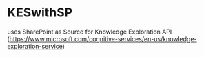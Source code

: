# KESwithSP
uses SharePoint as Source for Knowledge Exploration API
(https://www.microsoft.com/cognitive-services/en-us/knowledge-exploration-service)
